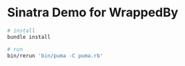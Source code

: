 # Sinatra Demo for WrappedBy

```bash
# install
bundle install

# run
bin/rerun 'bin/puma -C puma.rb'
```
